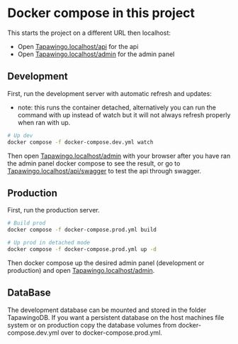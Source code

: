 # Docker compose in this project
This starts the project on a different URL then localhost:
- Open [Tapawingo.localhost/api](Tapawingo.localhost/api) for the api
- Open [Tapawingo.localhost/admin](Tapawingo.localhost/admin) for the admin panel

## Development

First, run the development server with automatic refresh and updates:
- note: this runs the container detached, alternatively you can run the command with up instead of watch but it will not always refresh properly when ran with up.

```bash
# Up dev
docker compose -f docker-compose.dev.yml watch
```

Then open [Tapawingo.localhost/admin](Tapawingo.localhost/admin) with your browser after you have ran the admin panel docker compose to see the result, or go to [Tapawingo.localhost/api/swagger](Tapawingo.localhost/api/swagger) to test the api through swagger.


## Production

First, run the production server.

```bash
# Build prod
docker compose -f docker-compose.prod.yml build

# Up prod in detached mode
docker compose -f docker-compose.prod.yml up -d
```

Then docker compose up the desired admin panel (development or production) and open [Tapawingo.localhost/admin](Tapawingo.localhost/admin).

## DataBase
The development database can be mounted and stored in the folder TapawingoDB. If you want a persistent database on the host machines file system or on production copy the database volumes from docker-compose.dev.yml over to docker-compose.prod.yml.